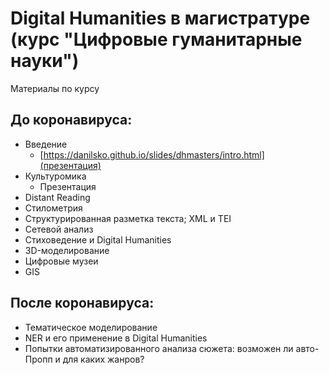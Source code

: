 # Digital Humanities в магистратуре (курс "Цифровые гуманитарные науки")

Материалы по курсу

## До коронавируса:

* Введение 
  * [https://danilsko.github.io/slides/dhmasters/intro.html](презентация) 
* Культуромика 
  * Презентация
* Distant Reading
* Стилометрия
* Структурированная разметка текста; XML и TEI
* Сетевой анализ
* Стиховедение и Digital Humanities
* 3D-моделирование
* Цифровые музеи
* GIS

## После коронавируса:

* Тематическое моделирование
* NER и его применение в Digital Humanities
* Попытки автоматизированного анализа сюжета: возможен ли авто-Пропп и для каких жанров?
